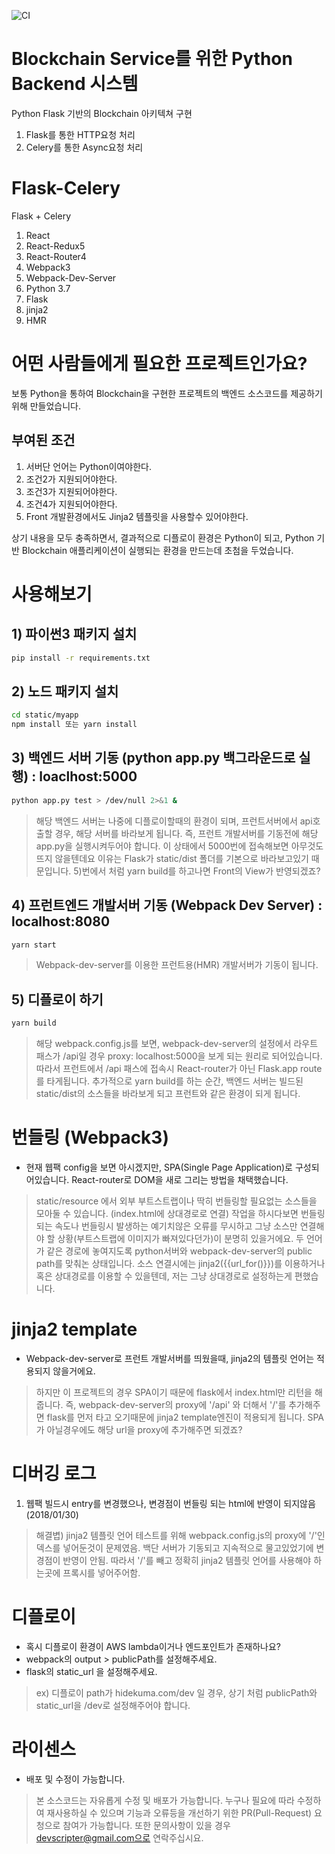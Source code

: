 ![CI](https://github.com/jaeyeoljo/app/workflows/CI/badge.svg)
# Blockchain Service를 위한 Python Backend 시스템
Python Flask 기반의 Blockchain 아키텍쳐 구현
1) Flask를 통한 HTTP요청 처리
2) Celery를 통한 Async요청 처리

# Flask-Celery
Flask + Celery 
1) React
2) React-Redux5
3) React-Router4
4) Webpack3
5) Webpack-Dev-Server
6) Python 3.7
7) Flask
8) jinja2
9) HMR

# 어떤 사람들에게 필요한 프로젝트인가요?
보통 Python을 통하여 Blockchain을 구현한 프로젝트의 백엔드 소스코드를 제공하기 위해 만들었습니다. 

## 부여된 조건
1) 서버단 언어는 Python이여야한다.
2) 조건2가 지원되어야한다.
3) 조건3가 지원되어야한다.
4) 조건4가 지원되어야한다.
5) Front 개발환경에서도 Jinja2 템플릿을 사용할수 있어야한다.

상기 내용을 모두 충족하면서, 결과적으로 디플로이 환경은 Python이 되고, Python 기반 Blockchain 애플리케이션이 실행되는 환경을 만드는데 초첨을 두었습니다.

# 사용해보기

## 1) 파이썬3 패키지 설치
```bash
pip install -r requirements.txt
```

## 2) 노드 패키지 설치
```bash
cd static/myapp
npm install 또는 yarn install
```

## 3) 백엔드 서버 기동 (python app.py 백그라운드로 실행) : loaclhost:5000
```bash
python app.py test > /dev/null 2>&1 &
```

> 해당 백엔드 서버는 나중에 디플로이할때의 환경이 되며, 프런트서버에서 api호출할 경우, 해당 서버를 바라보게 됩니다.
> 즉, 프런트 개발서버를 기동전에 해당 app.py을 실행시켜두어야 합니다.
> 이 상태에서 5000번에 접속해보면 아무것도 뜨지 않을텐데요 이유는 Flask가 static/dist 폴더를 기본으로 바라보고있기 때문입니다. 5)번에서 처럼 yarn build를 하고나면 Front의 View가 반영되겠죠?

## 4) 프런트엔드 개발서버 기동 (Webpack Dev Server) : localhost:8080
```bash
yarn start 
```

> Webpack-dev-server를 이용한 프런트용(HMR) 개발서버가 기동이 됩니다.

## 5) 디플로이 하기
```bash
yarn build
```

> 해당 webpack.config.js를 보면, webpack-dev-server의 설정에서 라우트 패스가 /api일 경우 proxy: localhost:5000을 보게 되는 원리로 되어있습니다.
> 따라서 프런트에서 /api 패스에 접속시 React-router가 아닌 Flask.app route를 타게됩니다.
> 추가적으로 yarn build를 하는 순간, 백엔드 서버는 빌드된 static/dist의 소스들을 바라보게 되고 프런트와 같은 환경이 되게 됩니다.

# 번들링 (Webpack3)
- 현재 웹팩 config을 보면 아시겠지만, SPA(Single Page Application)로 구성되어있습니다. React-router로 DOM을 새로 그리는 방법을 채택했습니다.
> static/resource 에서 외부 부트스트랩이나 딱히 번들링할 필요없는 소스들을 모아둘 수 있습니다. (index.html에 상대경로로 연결)
> 작업을 하시다보면 번들링 되는 속도나 번들링시 발생하는 예기치않은 오류를 무시하고 그냥 소스만 연결해야 할 상황(부트스트랩에 이미지가 빠져있다던가)이 분명히 있을거에요. 
> 두 언어가 같은 경로에 놓여지도록 python서버와 webpack-dev-server의 public path를 맞춰논 상태입니다. 소스 연결시에는 jinja2({{url_for()}})를 이용하거나 혹은 상대경로를 이용할 수 있을텐데, 저는 그냥 상대경로로 설정하는게 편했습니다.

# jinja2 template
- Webpack-dev-server로 프런트 개발서버를 띄웠을때, jinja2의 템플릿 언어는 적용되지 않을거에요. 
> 하지만 이 프로젝트의 경우 SPA이기 때문에 flask에서 index.html만 리턴을 해줍니다.
> 즉, webpack-dev-server의 proxy에 '/api' 와 더해서 '/'를 추가해주면 flask를 먼저 타고 오기때문에 jinja2 template엔진이 적용되게 됩니다.
> SPA가 아닐경우에도 해당 url을 proxy에 추가해주면 되겠죠?

# 디버깅 로그
1) 웹팩 빌드시 entry를 변경했으나, 변경점이 번들링 되는 html에 반영이 되지않음(2018/01/30)
> 해결볍) jinja2 템플릿 언어 테스트를 위해 webpack.config.js의 proxy에 '/'인덱스를 넣어둔것이 문제였음. 백단 서버가 기동되고 지속적으로 물고있었기에 변경점이 반영이 안됨. 따라서 '/'를 빼고 정확히 jinja2 템플릿 언어를 사용해야 하는곳에 프록시를 넣어주어함.

# 디플로이
- 혹시 디플로이 환경이 AWS lambda이거나 엔드포인트가 존재하나요?
- webpack의 output > publicPath를 설정해주세요.
- flask의 static_url 을 설정해주세요.
> ex) 디플로이 path가 hidekuma.com/dev 일 경우, 상기 처럼 publicPath와 static_url을 /dev로 설정해주어야 합니다.

# 라이센스
- 배포 및 수정이 가능합니다.
> 본 소스코드는 자유롭게 수정 및 배포가 가능합니다. 누구나 필요에 따라 수정하여 재사용하실 수 있으며 기능과 오류등을 개선하기 위한 PR(Pull-Request) 요청으로 참여가 가능합니다.
> 또한 문의사항이 있을 경우 devscripter@gmail.com으로 연락주십시요.
>


